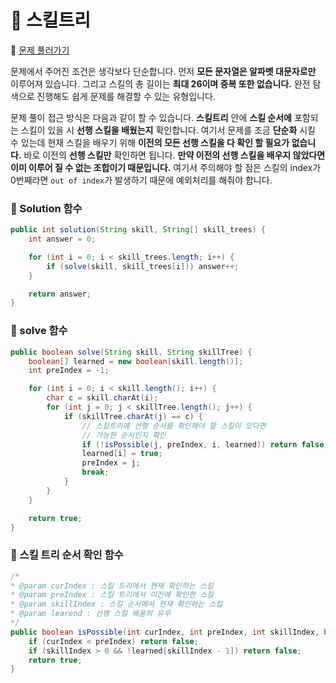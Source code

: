 # :page_facing_up: 스킬트리

:link: [문제 풀러가기](https://programmers.co.kr/learn/courses/30/lessons/49993?language=java)

문제에서 주어진 조건은 생각보다 단순합니다. 먼저 __모든 문자열은 알파벳 대문자로만__ 이루어져 있습니다. 그리고 스킬의 총 길이는 __최대 26이며 중복 또한 없습니다.__ 완전 탐색으로 진행해도 쉽게 문제를 해결할 수 있는 유형입니다.

문제 풀이 접근 방식은 다음과 같이 할 수 있습니다.
__스킬트리__ 안에 __스킬 순서에__ 포함되는 스킬이 있을 시 __선행 스킬을 배웠는지__ 확인합니다. 여기서 문제를 조금 __단순화__ 시킬 수 있는데 현재 스킬을 배우기 위해 __이전의 모든 선행 스킬을 다 확인 할 필요가 없습니다.__ 바로 이전의 __선행 스킬만__ 확인하면 됩니다. __만약 이전의 선행 스킬을 배우지 않았다면 이미 이루어 질 수 없는 조합이기 때문입니다.__
여기서 주의해야 할 점은 스킬의 index가 0번째라면 `out of index`가 발생하기 때문에 예외처리를 해줘야 합니다.

### __:seedling: Solution 함수__
```java
public int solution(String skill, String[] skill_trees) {
    int answer = 0;

    for (int i = 0; i < skill_trees.length; i++) {
        if (solve(skill, skill_trees[i])) answer++;
    }

    return answer;
}
```
### __:seedling: solve 함수__
```java
public boolean solve(String skill, String skillTree) {
    boolean[] learned = new boolean[skill.length()];
    int preIndex = -1;

    for (int i = 0; i < skill.length(); i++) {
        char c = skill.charAt(i);
        for (int j = 0; j < skillTree.length(); j++) {
            if (skillTree.charAt(j) == c) {
                // 스킬트리에 선행 순서를 확인해야 할 스킬이 있다면
                // 가능한 순서인지 확인
                if (!isPossible(j, preIndex, i, learned)) return false;
                learned[i] = true;
                preIndex = j;
                break;
            }
        }
    }

    return true;
}
```

### __:seedling: 스킬 트리 순서 확인 함수__
```java
/*
* @param curIndex : 스킬 트리에서 현재 확인하는 스킬
* @param preIndex : 스킬 트리에서 이전에 확인한 스킬
* @param skillIndex : 스킬 순서에서 현재 확인하는 스킬
* @param learend : 선행 스킬 배움의 유무
*/
public boolean isPossible(int curIndex, int preIndex, int skillIndex, boolean[] learned) {
    if (curIndex < preIndex) return false;
    if (skillIndex > 0 && !learned[skillIndex - 1]) return false;
    return true;
}
```
